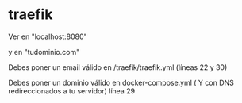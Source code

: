 # traefik

Ver en "localhost:8080"

y en "tudominio.com"

Debes poner un email válido en /traefik/traefik.yml (líneas 22 y 30)

Debes poner un dominio válido en docker-compose.yml ( Y con DNS redireccionados a tu servidor) línea 29

